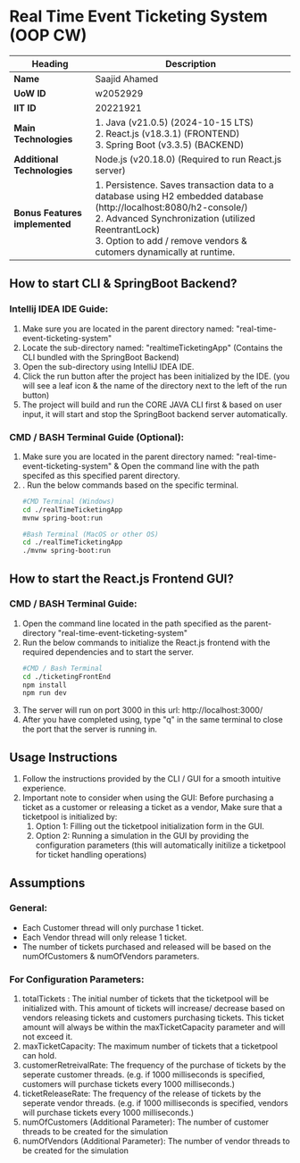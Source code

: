 # Real Time Event Ticketing System (OOP CW)
| **Heading**                    | **Description**                                                                                                                                                                                                                                       |
|--------------------------------|-------------------------------------------------------------------------------------------------------------------------------------------------------------------------------------------------------------------------------------------------------|
| **Name**                       | Saajid Ahamed                                                                                                                                                                                                                                         |
| **UoW ID**                     | w2052929                                                                                                                                                                                                                                              |
| **IIT ID**                     | 20221921                                                                                                                                                                                                                                              |
| **Main Technologies**          | 1. Java (v21.0.5) (2024-10-15 LTS)<br/>2. React.js (v18.3.1) (FRONTEND)<br/>3. Spring Boot (v3.3.5) (BACKEND)                                                                                                                                         |
| **Additional Technologies**    | Node.js (v20.18.0) (Required to run React.js server)                                                                                                                                                                                                  |
| **Bonus Features implemented** | 1. Persistence. Saves transaction data to a database using H2 embedded database (http://localhost:8080/h2-console/)<br/>2. Advanced Synchronization (utilized ReentrantLock)<br/>3. Option to add / remove vendors & cutomers dynamically at runtime. |

## How to start CLI & SpringBoot Backend?
### Intellij IDEA IDE Guide: 
1. Make sure you are located in the parent directory named: "real-time-event-ticketing-system"
2. Locate the sub-directory named: "realtimeTicketingApp" (Contains the CLI bundled with the SpringBoot Backend)
3. Open the sub-directory using IntelliJ IDEA IDE.
4. Click the run button after the project has been initialized by the IDE. (you will see a leaf icon & the name of the directory next to the left of the run button)
5. The project will build and run the CORE JAVA CLI first & based on user input, it will start and stop the SpringBoot backend server automatically.

### CMD / BASH Terminal Guide (Optional):  
1. Make sure you are located in the parent directory named: "real-time-event-ticketing-system" & Open the command line with the path specifed as this specified parent directory.
2. . Run the below commands based on the specific terminal.
    ```bash
   #CMD Terminal (Windows)
   cd ./realTimeTicketingApp
   mvnw spring-boot:run
    ```
   ```bash
   #Bash Terminal (MacOS or other OS)
   cd ./realTimeTicketingApp
   ./mvnw spring-boot:run
    ```

## How to start the React.js Frontend GUI?
### CMD / BASH Terminal Guide:
1. Open the command line located in the path specified as the parent-directory "real-time-event-ticketing-system"
2. Run the below commands to initialize the React.js frontend with the required dependencies and to start the server.
    ```bash
    #CMD / Bash Terminal
    cd ./ticketingFrontEnd
    npm install
    npm run dev
    ```
3. The server will run on port 3000 in this url: http://localhost:3000/
4. After you have completed using, type "q" in the same terminal to close the port that the server is running in.

## Usage Instructions
1. Follow the instructions provided by the CLI / GUI for a smooth intuitive experience.
2. Important note to consider when using the GUI: Before purchasing a ticket as a customer or releasing a ticket as a vendor, Make sure that a ticketpool is initialized by:
   1. Option 1: Filling out the ticketpool initialization form in the GUI.
   2. Option 2: Running a simulation in the GUI by providing the configuration parameters (this will automatically initilize a ticketpool for ticket handling operations)

## Assumptions 
### General:
+ Each Customer thread will only purchase 1 ticket.
+ Each Vendor thread will only release 1 ticket.
+ The number of tickets purchased and released will be based on the numOfCustomers & numOfVendors parameters.
### For Configuration Parameters:
1. totalTickets : The initial number of tickets that the ticketpool will be initialized with. This amount of tickets will increase/ decrease based on vendors releasing tickets and customers purchasing tickets. This ticket amount will always be within the maxTicketCapacity parameter and will not exceed it.
2. maxTicketCapacity: The maximum number of tickets that a ticketpool can hold.
3. customerRetreivalRate: The frequency of the purchase of tickets by the seperate customer threads. (e.g. if 1000 milliseconds is specified, customers will purchase tickets every 1000 milliseconds.)
4. ticketReleaseRate: The frequency of the release of tickets by the seperate vendor threads. (e.g. if 1000 milliseconds is specified, vendors will purchase tickets every 1000 milliseconds.)
5. numOfCustomers (Additional Parameter): The number of customer threads to be created for the simulation 
6. numOfVendors (Additional Parameter): The number of vendor threads to be created for the simulation 
